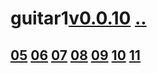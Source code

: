 # guitar1[v0.0.10](https://github.com/shanuan/guitar1/edit/master/2020/08/README.md) [..](..)
## [05](05) [06](06) [07](07) [08](08) [09](09) [10](10) [11](11)
